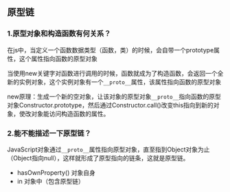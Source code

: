 ## 原型链

### 1.原型对象和构造函数有何关系？

在js中，当定义一个函数数据类型（函数，类）的时候，会自带一个prototype属性，这个属性指向函数的原型对象

当使用new关键字对函数进行调用的时候，函数就成为了构造函数，会返回一个全新的实例对象，这个实例对象有一个`__proto__`属性，该属性指向函数的原型对象

new原理：生成一个新的空对象，让该对象的原型对象`__proto__`指向函数的原型对象Constructor.prototype，然后通过Constructor.call()改变this指向到新的对象，使改对象能访问构造函数的属性。



### 2.能不能描述一下原型链？

JavaScript对象通过`__proto__`属性指向原型对象，直至指到Object对象为止（Object指向null），这样就形成了原型指向的链条，这就是原型链。

* hasOwnProperty() 	对象自身
* in    对象中（包含原型链）
